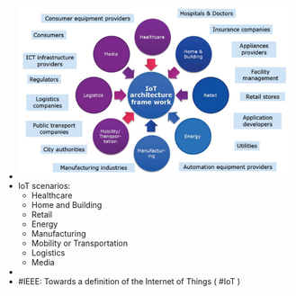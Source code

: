 - ![image.png](../assets/image_1646146599290_0.png)
- IoT scenarios:
	- Healthcare
	- Home and Building
	- Retail
	- Energy
	- Manufacturing
	- Mobility or Transportation
	- Logistics
	- Media
-
- #IEEE: Towards a definition of the Internet of Things ( #IoT )